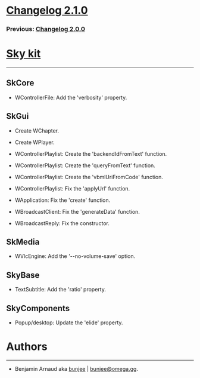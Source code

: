 # [Changelog 2.1.0](https://omega.gg/Sky/changes/2.1.0.html)

### Previous: [Changelog 2.0.0](2.0.0.html)

# [Sky kit](https://omega.gg/Sky)
---

## SkCore

- WControllerFile: Add the 'verbosity' property.


## SkGui

- Create WChapter.

- Create WPlayer.

- WControllerPlaylist: Create the 'backendIdFromText' function.

- WControllerPlaylist: Create the 'queryFromText' function.

- WControllerPlaylist: Create the 'vbmlUriFromCode' function.

- WControllerPlaylist: Fix the 'applyUrl' function.

- WApplication: Fix the 'create' function.

- WBroadcastClient: Fix the 'generateData' function.

- WBroadcastReply: Fix the constructor.


## SkMedia

- WVlcEngine: Add the '--no-volume-save' option.


## SkyBase

- TextSubtitle: Add the 'ratio' property.


## SkyComponents

- Popup/desktop: Update the 'elide' property.


# Authors
---

- Benjamin Arnaud aka [bunjee](https://bunjee.me) | <bunjee@omega.gg>.
